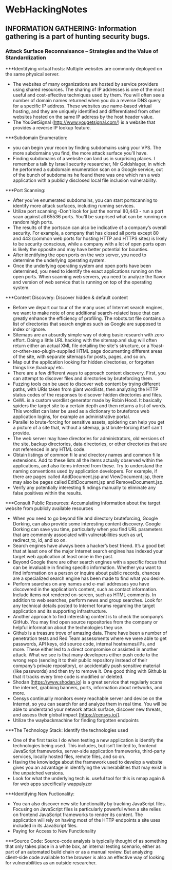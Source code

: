 # WebHackingNotes

## INFORMATION GATHERING: Information gathering is a part of hunting security bugs.
### Attack Surface Reconnaisance – Strategies and the Value of Standardization

***Identifying virtual hosts: Multiple websites are commonly deployed on the same physical server.
- The websites of many organizations are hosted by service providers using
shared resources. The sharing of IP addresses is one of the most useful and
cost-effective techniques used by them. You will often see a number of
domain names returned when you do a reverse DNS query for a specific IP
address. These websites use name-based virtual hosting, and they are
uniquely identified and differentiated from other websites hosted on the
same IP address by the host header value.
- The YouGetSignal (http://www.yougetsignal.com/) is a website that provides
a reverse IP lookup feature.

***Subdomain Enumeration:
- you can begin your recon by finding subdomains
using your VPS. The more subdomains you find, the more attack surface you’ll have.
- Finding subdomains of a website can land us in surprising
places. I remember a talk by Israeli security researcher, Nir Goldshlager, in which he
performed a subdomain enumeration scan on a Google service, out of the bunch of
subdomains he found there was one which ran a web application with a publicly
disclosed local file inclusion vulnerability.

***Port Scanning:
- After you’ve enumerated subdomains, you can start portscanning to identify more attack
surfaces, including running services.
- Utilize port scanning -Don’t look for just the normal 80,443 - run a port scan against all 65536
ports. You’ll be surprised what can be running on random high ports.
- The results of the portscan can also be indicative of a company’s overall security. For
example, a company that has closed all ports except 80 and 443 (common web ports for
hosting HTTP and HTTPS sites) is likely to be security conscious, while a company with a
lot of open ports open is likely the opposite and may have better potential for bounties.
- After identifying the open ports on the web server, you need to determine
the underlying operating system.
- Once the underlying operating system and open ports have been
determined, you need to identify the exact applications running on the open
ports. When scanning web servers, you need to analyze the flavor and
version of web service that is running on top of the operating system.

***Content Discovery: Discover hidden & default content
- Before we depart our tour of the many uses of Internet search engines, we want to make
note of one additional search-related issue that can greatly enhance the efficiency of
profiling. The robots.txt file contains a list of directories that search engines such as
Google are supposed to index or ignore.
- Sitemaps are an absurdly simple way of doing basic research with zero effort. Doing a little
URL hacking with the sitemap.xml slug will often return either an actual XML file
detailing the site's structure, or a Yoast-or-other-seo-plugin-supplied HTML page
documenting different areas of the site, with separate sitemaps for posts, pages, and so on.
- Map out the application looking for hidden directories, or forgotten things like /backup/
etc.
- There are a few different ways to approach content discovery. First, you can attempt to
discover files and directories by bruteforcing them.
- Fuzzing tools can be used to discover web content by trying different paths,
with URIs taken from giant wordlists, then analyzing the HTTP status codes of the
responses to discover hidden directories and files.
- CeWL is a custom wordlist generator made by Robin Hood. It basically spiders
the target site to a certain depth and then returns a list of words. This wordlist can
later be used as a dictionary to bruteforce web application logins, for example an
administrative portal.
- Parallel to brute-forcing for sensitive assets, spidering can help you get a picture of a site
that, without a sitemap, just brute-forcing itself can't provide.
- The web server may have directories for administrators, old versions of the 
site, backup directories, data directories, or other directories that 
are not referenced in any HTML code.
- Obtain listings of common fi le and directory names and common fi le
extensions. Add to these lists all the items actually observed within the
applications, and also items inferred from these. Try to understand the
naming conventions used by application developers. For example, if
there are pages called AddDocument.jsp and ViewDocument.jsp, there
may also be pages called EditDocument.jsp and RemoveDocument.jsp.
- Verify any potentially interesting fi ndings manually to eliminate any
false positives within the results.

***Consult Public Resources: Accumulating information about the target website from publicly
available resources
- When you need to go beyond file and directory bruteforcing, Google Dorking, can also provide
some interesting content discovery. Google Dorking can save you time, particularly when
you find URL parameters that are commonly associated with vulnerabilities such as url,
redirect_to, id, and so on.
- Search engines have always been a hacker’s best friend. It’s a good bet that at least one
of the major Internet search engines has indexed your target web application at least
once in the past.
- Beyond Google there are other search engines with a specific focus that can be invaluable
in finding specific information. Whether you want to find information on a person or
inquire about public records, chances are a specialized search engine has been made to
find what you desire.
- Perform searches on any names and e-mail addresses you have discovered
in the application’s content, such as contact information. Include
items not rendered on-screen, such as HTML comments. In addition to
web searches, perform news and group searches. Look for any technical
details posted to Internet forums regarding the target application and
its supporting infrastructure.
- Another approach to find interesting content is to check the company’s GitHub. You
may find open source repositories from the company or helpful information about the
technologies they use.
- Github is a treasure trove of amazing data. There have been a number of penetration
tests and Red Team assessments where we were able to get passwords, API keys, old
source code, internal hostnames/IPs, and more. These either led to a direct
compromise or assisted in another attack. What we see is that many developers either
push code to the wrong repo (sending it to their public repository instead of their
company’s private repository), or accidentally push sensitive material (like passwords)
and then try to remove it. One good thing with Github is that it tracks every time code
is modified or deleted.
- Shodan (https://www.shodan.io) is a great service that regularly scans the internet,
grabbing banners, ports, information about networks, and more.
- Censys continually monitors every reachable server and device on the Internet, so you
can search for and analyze them in real time. You will be able to understand your
network attack surface, discover new threats, and assess their global impact
[https://censys.io/].
- Utilize the waybackmachine for finding forgotten endpoints

***The Technology Stack: Identify the technologies used
- One of the first tasks I do when testing a new application is identify the
technologies being used. This includes, but isn’t limited to, frontend
JavaScript frameworks, server-side application frameworks, third-party
services, locally hosted files, remote files, and so on.
- Having the knowledge about the framework used to develop a website gives
you an advantage in identifying the vulnerabilities that may exist in the
unpatched versions.
- Look for what the underlying tech is. useful tool for this is nmap again & for web apps
specifically wappalyzer

***Identifying New Fuctionality:
- You can also discover new site functionality by tracking JavaScript files.
Focusing on JavaScript files is particularly powerful when a site relies on
frontend JavaScript frameworks to render its content. The application
will rely on having most of the HTTP endpoints a site uses included in
its JavaScript files.
- Paying for Access to New Functionality

***Source Code:
Source-code analysis is typically thought of as something that only takes place in a white
box, an internal testing scenario, either as part of an automated build chain or as a manual
review. But analyzing client-side code available to the browser is also an effective way of
looking for vulnerabilities as an outside researcher.
